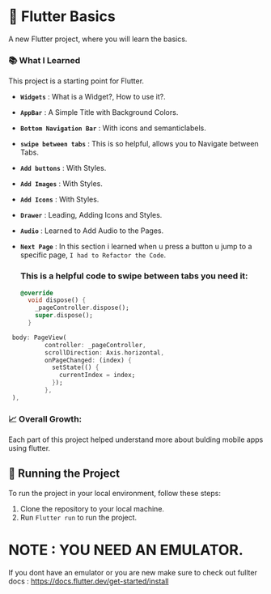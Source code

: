 # 📱 Flutter Basics

A new Flutter project, where you will learn the basics.

### 📚 What I Learned

This project is a starting point for Flutter.

- **`Widgets`** : What is a Widget?, How to use it?.
- **`AppBar`** : A Simple Title with Background Colors.
- **`Bottom Navigation Bar`** : With icons and semanticlabels.
- **`swipe between tabs`** : This is so helpful, allows you to Navigate between Tabs.
- **`Add buttons`** : With Styles.
- **`Add Images`** : With Styles.
- **`Add Icons`** : With Styles.
- **`Drawer`** : Leading, Adding Icons and Styles.
- **`Audio`** : Learned to Add Audio to the Pages.
- **`Next Page`** : In this section i learned when u press a button u jump to a specific page, `I had to Refactor the Code`.

  ### This is a helpful code to swipe between tabs you need it:

  ```dart
  @override
    void dispose() {
      _pageController.dispose();
      super.dispose();
    }

  ```

```dart
 body: PageView(
          controller: _pageController,
          scrollDirection: Axis.horizontal,
          onPageChanged: (index) {
            setState(() {
              currentIndex = index;
            });
          },
 ),
```

### 📈 Overall Growth:

Each part of this project helped understand more about bulding mobile apps using flutter.

## 🚦 Running the Project

To run the project in your local environment, follow these steps:

1. Clone the repository to your local machine.
2. Run `Flutter run` to run the project.

# NOTE : YOU NEED AN EMULATOR.

If you dont have an emulator or you are new make sure to check out fullter docs : https://docs.flutter.dev/get-started/install
